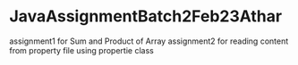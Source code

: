 # JavaAssignmentBatch2Feb23Athar
assignment1 for Sum and Product of Array
assignment2 for reading content from property file using propertie class
